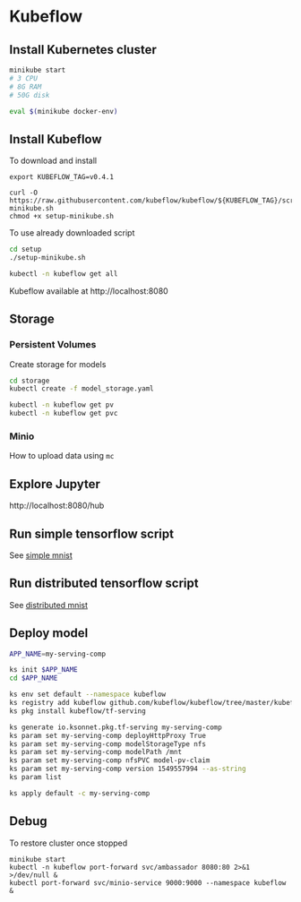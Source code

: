 # Kubeflow

## Install Kubernetes cluster

```bash
minikube start
# 3 CPU
# 8G RAM
# 50G disk

eval $(minikube docker-env)
```

## Install Kubeflow

To download and install
```
export KUBEFLOW_TAG=v0.4.1

curl -O https://raw.githubusercontent.com/kubeflow/kubeflow/${KUBEFLOW_TAG}/scripts/setup-minikube.sh
chmod +x setup-minikube.sh
```

To use already downloaded script
```bash
cd setup
./setup-minikube.sh

kubectl -n kubeflow get all
```

Kubeflow available at http://localhost:8080

## Storage

### Persistent Volumes

Create storage for models
```bash
cd storage
kubectl create -f model_storage.yaml

kubectl -n kubeflow get pv
kubectl -n kubeflow get pvc
``` 

### Minio

How to upload data using `mc`

## Explore Jupyter

http://localhost:8080/hub

## Run simple tensorflow script

See [simple mnist](./simple_mnist/README.md)

## Run distributed tensorflow script

See [distributed mnist](./distributed-mnist/README.md)

## Deploy model

```bash
APP_NAME=my-serving-comp

ks init $APP_NAME
cd $APP_NAME

ks env set default --namespace kubeflow
ks registry add kubeflow github.com/kubeflow/kubeflow/tree/master/kubeflow
ks pkg install kubeflow/tf-serving

ks generate io.ksonnet.pkg.tf-serving my-serving-comp
ks param set my-serving-comp deployHttpProxy True
ks param set my-serving-comp modelStorageType nfs
ks param set my-serving-comp modelPath /mnt
ks param set my-serving-comp nfsPVC model-pv-claim
ks param set my-serving-comp version 1549557994 --as-string
ks param list

ks apply default -c my-serving-comp
```

## Debug

To restore cluster once stopped
```
minikube start
kubectl -n kubeflow port-forward svc/ambassador 8080:80 2>&1 >/dev/null &
kubectl port-forward svc/minio-service 9000:9000 --namespace kubeflow &
```